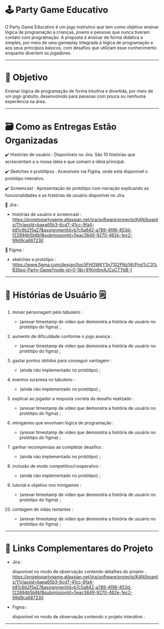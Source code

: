 # 🕹️ Party Game Educativo

O Party Game Educativo é um jogo instrutivo que tem como objetivo ensinar lógica de programação a crianças, jovens e pessoas que nunca tiveram contato com programação. A proposta é ensinar de forma didática e simples, por meio de uma gameplay integrada à lógica de programação e aos seus princípios básicos, com desafios que utilizam esse conhecimento enquanto divertem os jogadores.

---

# 🚩 Objetivo

Ensinar lógica de programação de forma intuitiva e divertida, por meio de um jogo gratuito, desenvolvido para pessoas com pouca ou nenhuma experiência na área.

---

# 🗃️ Como as Entregas Estão Organizadas

✔️ Histórias de usuário : Disponíveis no Jira. São 10 histórias que acrescentam a a nossa ideia e que somam a ideia principal.

✔️ Sketches e protótipos : Acessíveis via Figma, onde está disponível o protótipo interativo.

✔️ Screencast : Apresentação do protótipo com narração explicando as funcionalidades e as histórias de usuário disponível no Jira.

🔗 Jira :

* histórias de usuário e screencast :
https://projetopartygame.atlassian.net/jira/software/projects/KAN/boards/1?classId=baea65b3-6cd7-41cc-9fa4-b81c6b2f5a27&assignmentId=b7c5a842-a789-4f96-853d-f22894b5b6bf&submissionId=5eac3849-9270-462e-1ec2-99d9ca687230

🔗 Figma :

* sketches e protótipo :
https://www.figma.com/design/ltoc5FHOWKY3n7102PNz56/Prot%C3%B3tipo-Party-Game?node-id=0-1&t=91Km6nrAJCsCTYkB-1

---

# 👤 Histórias de Usuário 🗒️

1. mover personagem pelo tabuleiro :
   * (anexar timestamp de vídeo que demonstra a história de usuário no protótipo do figma) ;

2. aumento de dificuldade conforme o jogo avança :
   * (anexar timestamp de vídeo que demonstra a história de usuário no protótipo do figma) ;

3. gastar pontos obtidos para conseguir vantagem :
   * (ainda não implementado no protótipo) ;
     
4. eventos surpresa no tabuleiro :
   * (ainda não implementado no protótipo) ;
     
5. explicar ao jogador a resposta correta do desafio realizado :
   * (anexar timestamp de vídeo que demonstra a história de usuário no protótipo do figma) ;

6. minigames que envolvam lógica de programação :
   * (anexar timestamp de vídeo que demonstra a história de usuário no protótipo do figma) ;

7. ganhar recompensas ao completar desafios :
   * (ainda não implementado no protótipo) ;
     
8. inclusão de modo competitivo/cooperativo :
   * (ainda não implementado no protótipo) ;
     
9. tutorial e objetivo nos minigames :
   * (anexar timestamp de vídeo que demonstra a história de usuário no protótipo do figma) ;

10. contagem de vidas restantes :
    * (anexar timestamp de vídeo que demonstra a história de usuário no protótipo do figma) ;

---

# 🔗 Links Complementares do Projeto

* Jira :
  
  disponível no modo de observação contendo detalhes do projeto :
  https://projetopartygame.atlassian.net/jira/software/projects/KAN/boards/1?classId=baea65b3-6cd7-41cc-9fa4-b81c6b2f5a27&assignmentId=b7c5a842-a789-4f96-853d-f22894b5b6bf&submissionId=5eac3849-9270-462e-1ec2-99d9ca687230

* Figma :

  disponível no modo de observação contendo o projeto interativo :
  
---

